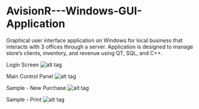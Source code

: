 # AvisionR---Windows-GUI-Application

Graphical user interface application on Windows for local business that interacts with 
3 offices through a server. Application is designed to manage store’s clients, inventory,
and revenue using QT, SQL, and C++.

Login Screen
![alt tag](http://i.imgur.com/peVwED7.png)

Main Control Panel
![alt tag](http://i.imgur.com/5dXDN1C.png)

Sample - New Purchase
![alt tag](http://i.imgur.com/fNCaEeP.png)

Sample - Print
![alt tag](http://i.imgur.com/qaGGnMt.png)
